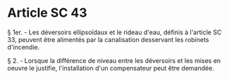 # Article SC 43

§ 1er. - Les déversoirs ellipsoïdaux et le rideau d'eau, définis à l'article SC 33, peuvent être alimentés par la canalisation desservant les robinets d'incendie.

§ 2. - Lorsque la différence de niveau entre les déversoirs et les mises en oeuvre le justifie, l'installation d'un compensateur peut être demandée.
